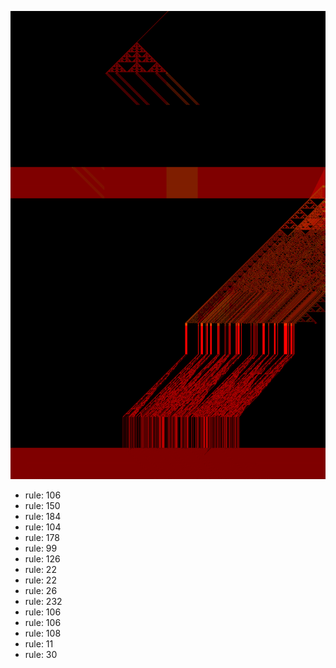 ![photo](./output.png) 
 * rule: 106
* rule: 150
* rule: 184
* rule: 104
* rule: 178
* rule: 99
* rule: 126
* rule: 22
* rule: 22
* rule: 26
* rule: 232
* rule: 106
* rule: 106
* rule: 108
* rule: 11
* rule: 30
